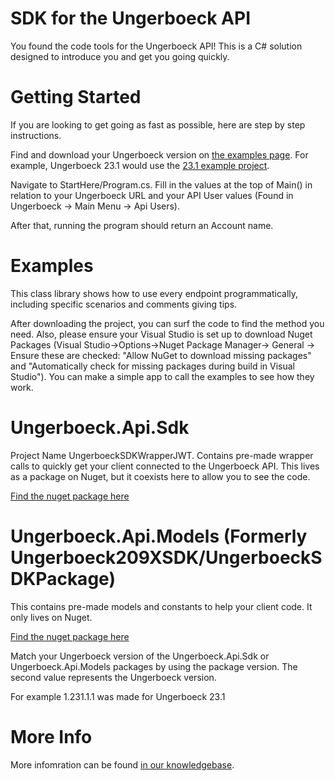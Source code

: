 SDK for the Ungerboeck API 
==========================

You found the code tools for the Ungerboeck API!  This is a C# solution designed to introduce you and get you going quickly.

# Getting Started
If you are looking to get going as fast as possible, here are step by step instructions.

Find and download your Ungerboeck version on [the examples page](https://github.com/UngerboeckAPI).  For example, Ungerboeck 23.1 would use the [23.1 example project](https://github.com/UngerboeckAPI/231).

Navigate to StartHere/Program.cs.  Fill in the values at the top of Main() in relation to your Ungerboeck URL and your API User values (Found in Ungerboeck -> Main Menu -> Api Users).

After that, running the program should return an Account name.

# Examples
This class library shows how to use every endpoint programmatically, including specific scenarios and comments giving tips.  

After downloading the project, you can surf the code to find the method you need.  Also, please ensure your Visual Studio is set up to download Nuget Packages (Visual Studio->Options->Nuget Package Manager-> General -> Ensure these are checked: "Allow NuGet to download missing packages" and "Automatically check for missing packages during build in Visual Studio").  You can make a simple app to call the examples to see how they work.

# Ungerboeck.Api.Sdk
Project Name UngerboeckSDKWrapperJWT.  Contains pre-made wrapper calls to quickly get your client connected to the Ungerboeck API.  This lives as a package on Nuget, but it coexists here to allow you to see the code.  

[Find the nuget package here](https://www.nuget.org/packages/Ungerboeck.Api.Sdk/)

# Ungerboeck.Api.Models (Formerly Ungerboeck209XSDK/UngerboeckSDKPackage)
This contains pre-made models and constants to help your client code.  It only lives on Nuget.  

[Find the nuget package here](https://www.nuget.org/packages/Ungerboeck.Api.Models/)

Match your Ungerboeck version of the Ungerboeck.Api.Sdk or Ungerboeck.Api.Models packages by using the package version.  The second value represents the Ungerboeck version.

For example 1.231.1.1 was made for Ungerboeck 23.1

# More Info
More infomration can be found [in our knowledgebase](https://supportcenter.ungerboeck.com/hc/en-us/sections/115001365327-API-Basics).
